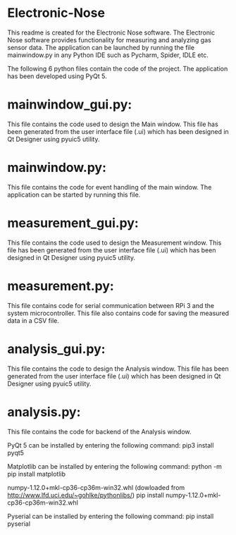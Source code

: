# Electronic-Nose

This readme is created for the Electronic Nose software. The Electronic Nose software provides functionality for measuring and analyzing gas sensor data.
The application can be launched by running the file mainwindow.py in any Python IDE such as Pycharm, Spider, IDLE etc.

The following 6 python files contain the code of the project. The application has been developed using PyQt 5. 

# mainwindow_gui.py:
This file contains the code used to design the Main window. This file has been generated from the user interface file (.ui) which has been designed in Qt Designer using pyuic5 utility.

# mainwindow.py:
This file contains the code for event handling of the main window. The application can be started by running this file.

# measurement_gui.py:
This file contains the code used to design the Measurement window. This file has been generated from the user interface file (.ui) which has been designed in Qt Designer using pyuic5 utility.

# measurement.py:
This file contains code for serial communication between RPi 3 and the system microcontroller. This file also contains code for saving the measured data in a CSV file.

# analysis_gui.py:
This file contains the code to design the Analysis window. This file has been generated from the user interface file (.ui) which has been designed in Qt Designer using pyuic5 utility.

# analysis.py:
This file contains the code for backend of the Analysis window.

PyQt 5 can be installed by entering the following command:
pip3 install pyqt5

Matplotlib can be installed by entering the following command:
python -m pip install matplotlib

numpy-1.12.0+mkl-cp36-cp36m-win32.whl (dowloaded from http://www.lfd.uci.edu/~gohlke/pythonlibs/)
pip install numpy-1.12.0+mkl-cp36-cp36m-win32.whl
	
Pyserial can be installed by entering the following command: pip install pyserial
